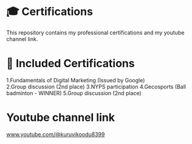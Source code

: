 # 🎓 Certifications  

This repository contains my professional certifications and my youtube channel link.  

# 📜 Included Certifications  

1.Fundamentals of Digital Marketing (Issued by Google)  
2.Group discussion (2nd place)
3.NYPS participation
4.Gecosports (Ball badminton - WINNER)
5.Group discussion (2nd place)



# Youtube channel link
www.youtube.com/@kuruvikoodu8399

 
